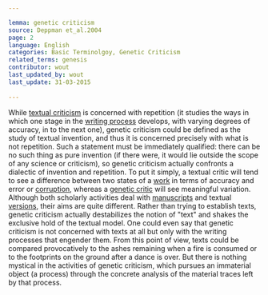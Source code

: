 ```yaml
---

lemma: genetic criticism
source: Deppman et_al.2004
page: 2 
language: English
categories: Basic Terminolgoy, Genetic Criticism
related_terms: genesis
contributor: wout
last_updated_by: wout
last_update: 31-03-2015
        
---
```


While [textual criticism](textualCriticism.html) is concerned with repetition (it studies the ways in which one stage in the [writing process](writingProcess.html) develops, with varying degrees of accuracy, in to the next one), genetic criticism could be defined as the study of textual invention, and thus it is concerned precisely with what is not repetition. Such a statement must be immediately qualified: there can be no such thing as pure invention (if there were, it would lie outside the scope of any science or criticism), so genetic criticism actually confronts a dialectic of invention and repetition. To put it simply, a textual critic will tend to see a difference between two states of a [work](work.html) in terms of accuracy and error or [corruption](textCorrupt.html), whereas a [genetic critic](criticGenetic.html) will see meaningful variation. Although both scholarly activities deal with [manuscripts](manuscript.html) and textual [versions](version.html), their aims are quite different. Rather than trying to establish texts, genetic criticism actually destabilizes the notion of "text" and shakes the exclusive hold of the textual model. One could even say that genetic criticism is not concerned with texts at all but only with the writing processes that engender them. From this point of view, texts could be compared provocatively to the ashes remaining when a fire is consumed or to the footprints on the ground after a dance is over. But there is nothing mystical in the activities of genetic criticism, which pursues an immaterial object (a process) through the concrete analysis of the material traces left by that process.

